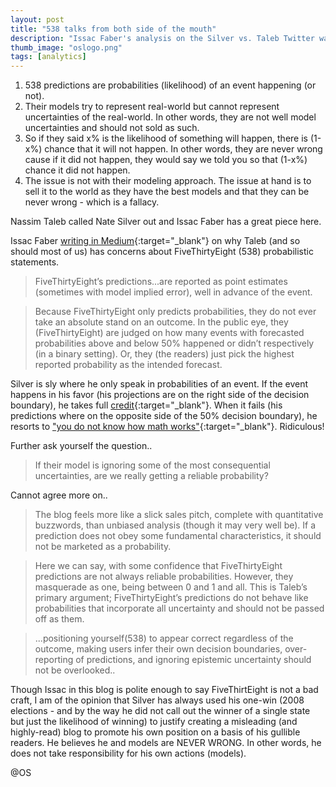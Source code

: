 ```yaml
---
layout: post
title: "538 talks from both side of the mouth"
description: "Issac Faber's analysis on the Silver vs. Taleb Twitter war"
thumb_image: "oslogo.png"
tags: [analytics]
---
```



1. 538 predictions are probabilities (likelihood) of an event happening (or not).
2. Their models try to represent real-world but cannot represent uncertainties of the real-world. In other words, they are not well model uncertainties and should not sold as such.
3. So if they said x% is the likelihood of something will happen, there is (1-x%) chance that it will not happen. In other words, they are never wrong cause if it did not happen, they would say we told you so that (1-x%) chance it did not happen.
4. The issue is not with their modeling approach. The issue at hand is to sell it to the world as they have the best models and that they can be never wrong - which is a fallacy.

Nassim Taleb called Nate Silver out and Issac Faber has a great piece here.

Issac Faber [writing in Medium](https://towardsdatascience.com/why-you-should-care-about-the-nate-silver-vs-nassim-taleb-twitter-war-a581dce1f5fc){:target="_blank"} on why Taleb (and so should most of us) has concerns about FiveThirtyEight (538) probabilistic statements.

>FiveThirtyEight’s predictions...are reported as point estimates (sometimes with model implied error), well in advance of the event.

>Because FiveThirtyEight only predicts probabilities, they do not ever take an absolute stand on an outcome. In the public eye, they (FiveThirtyEight) are judged on how many events with forecasted probabilities above and below 50% happened or didn’t respectively (in a binary setting). Or, they (the readers) just pick the highest reported probability as the intended forecast.

Silver is sly where he only speak in probabilities of an event. If the event happens in his favor (his projections are on the right side of the decision boundary), he takes full [credit](http://content.time.com/time/specials/packages/article/0,28804,1894410_1893209_1893477,00.html){:target="_blank"}. When it fails (his predictions where on the opposite side of the 50% decision boundary), he resorts to ["you do not know how math works"](https://twitter.com/NateSilver538/status/1059149034693316608){:target="_blank"}. Ridiculous!

Further ask yourself the question..
>If their model is ignoring some of the most consequential uncertainties, are we really getting a reliable probability?

Cannot agree more on..
>The blog feels more like a slick sales pitch, complete with quantitative buzzwords, than unbiased analysis (though it may very well be). If a prediction does not obey some fundamental characteristics, it should not be marketed as a probability.

>Here we can say, with some confidence that FiveThirtyEight predictions are not always reliable probabilities. However, they masquerade as one, being between 0 and 1 and all. This is Taleb’s primary argument; FiveThirtyEight’s predictions do not behave like probabilities that incorporate all uncertainty and should not be passed off as them.

>...positioning yourself(538) to appear correct regardless of the outcome, making users infer their own decision boundaries, over-reporting of predictions, and ignoring epistemic uncertainty should not be overlooked..

Though Issac in this blog is polite enough to say FiveThirtEight is not a bad craft, I am of the opinion that Silver has always used his one-win (2008 elections - and by the way he did not call out the winner of a single state but just the likelihood of winning) to justify creating a misleading (and highly-read) blog to promote his own position on a basis of his gullible readers. He believes he and models are NEVER WRONG. In other words, he does not take responsibility for his own actions (models). 

@OS


